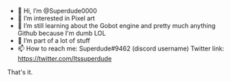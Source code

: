 - 👋 Hi, I’m @Superdude0000
- 👀 I’m interested in Pixel art
- 🌱 I’m still learning about the Gobot engine and pretty much anything Github because I'm dumb LOL
- 💞️ I’m part of a lot of stuff
- 📫 How to reach me:
Superdude#9462 (discord username)
Twitter link: https://twitter.com/Itssuperdude

That's it.

